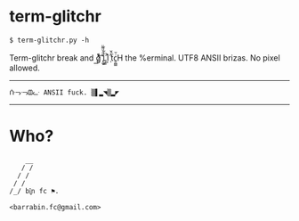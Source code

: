 term-glitchr
============

```html
$ term-glitchr.py -h
```

Term-glitchr break and g̷͍ͧ͗̀̃͟͡ ̢̲͍̌ͩͧ͌̈Ļ͚ͣ̋ͬͮI͍͐ ̜̎ͨ̌ẗ̇c͈̪͇ͥ̆H the %erminal. UTF8 ANSII brizas.
No pixel allowed. 

---------------------------------------

    ᑜᓓᓜᗶᓧ ANSII fuck. ▒▌▂◥▒▂◤

---------------------------------------


Who?
====
        __
       / /              
      / /                
     / /  
    /_/ bî̫͔n fc ⚑.

    <barrabin.fc@gmail.com>
